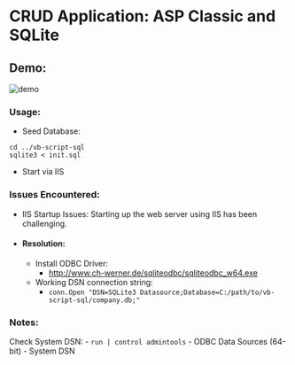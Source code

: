 # CRUD Application: ASP Classic and SQLite

## Demo: 

![demo](https://github.com/neon-nomad/vb-script-sql/assets/58483497/95f5d171-d2fd-45c8-9c46-eb04fa36997a)

### Usage: 
- Seed Database: 
```
cd ../vb-script-sql
sqlite3 < init.sql
```
- Start via IIS 

### Issues Encountered: 
- IIS Startup Issues: Starting up the web server using IIS has been challenging.
- #### Resolution: 
    - Install ODBC Driver:
        - http://www.ch-werner.de/sqliteodbc/sqliteodbc_w64.exe 
    - Working DSN connection string:  
        - `conn.Open "DSN=SQLite3 Datasource;Database=C:/path/to/vb-script-sql/company.db;"`

### Notes: 
Check System DSN:
    - `run | control admintools`
    - ODBC Data Sources (64-bit) 
    - System DSN
